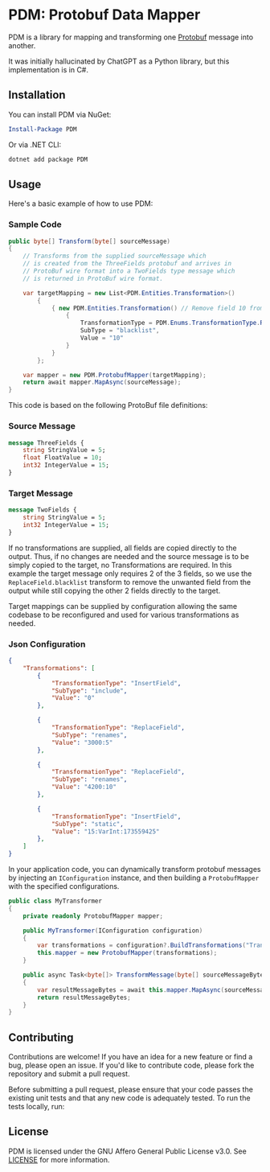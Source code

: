 # PDM: Protobuf Data Mapper
PDM is a library for mapping and transforming one [Protobuf](https://protobuf.dev/) message into another. 

It was initially hallucinated by ChatGPT as a Python library, but this implementation is in C#.

## Installation
You can install PDM via NuGet:

```powershell
Install-Package PDM
```

Or via .NET CLI:

```bash
dotnet add package PDM
```

## Usage
Here's a basic example of how to use PDM:

### Sample Code

```csharp
public byte[] Transform(byte[] sourceMessage)
{
	// Transforms from the supplied sourceMessage which 
	// is created from the ThreeFields protobuf and arrives in 
	// ProtoBuf wire format into a TwoFields type message which
	// is returned in ProtoBuf wire format.

	var targetMapping = new List<PDM.Entities.Transformation>()
		{
			{ new PDM.Entities.Transformation() // Remove field 10 from the output
				{
					TransformationType = PDM.Enums.TransformationType.ReplaceField,
					SubType = "blacklist",
					Value = "10"
				}
			}
		};

	var mapper = new PDM.ProtobufMapper(targetMapping);
	return await mapper.MapAsync(sourceMessage);
}
```

This code is based on the following ProtoBuf file definitions:

### Source Message

```protobuf
message ThreeFields {
    string StringValue = 5;
    float FloatValue = 10;
    int32 IntegerValue = 15;
}
```

### Target Message

```protobuf
message TwoFields {
    string StringValue = 5;
    int32 IntegerValue = 15;
}
```

If no transformations are supplied, all fields are copied directly to the output. Thus, if no 
changes are needed and the source message is to be simply copied to the target, no Transformations 
are required. In this example the target message only requires 2 of the 3 fields, so we use 
the `ReplaceField.blacklist` transform to remove the unwanted field from the output while 
still copying the other 2 fields directly to the target.

Target mappings can be supplied by configuration allowing the same codebase to be 
reconfigured and used for various transformations as needed.

### Json Configuration

```json
{
	"Transformations": [
		{
			"TransformationType": "InsertField",
			"SubType": "include",
			"Value": "0"
		},

		{
			"TransformationType": "ReplaceField",
			"SubType": "renames",
			"Value": "3000:5"
		},

		{
			"TransformationType": "ReplaceField",
			"SubType": "renames",
			"Value": "4200:10"
		},

		{
			"TransformationType": "InsertField",
			"SubType": "static",
			"Value": "15:VarInt:173559425"
		},
	]
}
```

In your application code, you can dynamically transform protobuf messages by injecting an `IConfiguration` instance,
and then building a `ProtobufMapper` with the specified configurations.

```csharp
public class MyTransformer
{
	private readonly ProtobufMapper mapper;

	public MyTransformer(IConfiguration configuration)
	{
		var transformations = configuration?.BuildTransformations("Transformations") ?? throw new ArgumentNullException(configuration);
		this.mapper = new ProtobufMapper(transformations);
	}

	public async Task<byte[]> TransformMessage(byte[] sourceMessageBytes)
	{
		var resultMessageBytes = await this.mapper.MapAsync(sourceMessageBytes);
		return resultMessageBytes;
	}
}
```

## Contributing
Contributions are welcome! If you have an idea for a new feature or find a bug, please open an issue. If you'd like to contribute code, please fork the repository and submit a pull request.

Before submitting a pull request, please ensure that your code passes the existing unit tests and that any new code is adequately tested. To run the tests locally, run:

## License
PDM is licensed under the GNU Affero General Public License v3.0. See [LICENSE](https://github.com/bsstahl/PDM/blob/main/LICENSE) for more information.
